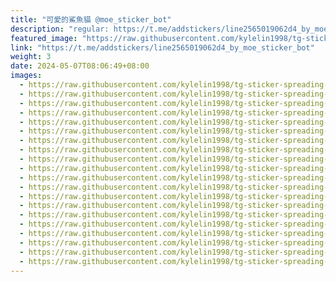 ```yaml
---
title: "可愛的鯊魚貓 @moe_sticker_bot"
description: "regular: https://t.me/addstickers/line2565019062d4_by_moe_sticker_bot"
featured_image: "https://raw.githubusercontent.com/kylelin1998/tg-sticker-spreading-worldwide-images/main/img/07a9d05b-02f0-48e4-bf69-d87328acd7a8.jpg"
link: "https://t.me/addstickers/line2565019062d4_by_moe_sticker_bot"
weight: 3
date: 2024-05-07T08:06:49+08:00
images:
  - https://raw.githubusercontent.com/kylelin1998/tg-sticker-spreading-worldwide-images/main/img/07a9d05b-02f0-48e4-bf69-d87328acd7a8.jpg
  - https://raw.githubusercontent.com/kylelin1998/tg-sticker-spreading-worldwide-images/main/img/c32f20c9-f6e3-4f37-ad0e-d969fe2a0667.jpg
  - https://raw.githubusercontent.com/kylelin1998/tg-sticker-spreading-worldwide-images/main/img/bb9f54b3-bbb1-477d-863c-9a7af3dc2fdf.jpg
  - https://raw.githubusercontent.com/kylelin1998/tg-sticker-spreading-worldwide-images/main/img/05cbc461-c507-43ef-a7e1-0d2dabae1a8f.jpg
  - https://raw.githubusercontent.com/kylelin1998/tg-sticker-spreading-worldwide-images/main/img/02487c69-6610-4896-a6ac-4d7f29eca90e.jpg
  - https://raw.githubusercontent.com/kylelin1998/tg-sticker-spreading-worldwide-images/main/img/c59c0dd4-e0f5-4bb1-a9a9-df705b4285a2.jpg
  - https://raw.githubusercontent.com/kylelin1998/tg-sticker-spreading-worldwide-images/main/img/573209c9-6f4b-4381-bbe5-d04890409806.jpg
  - https://raw.githubusercontent.com/kylelin1998/tg-sticker-spreading-worldwide-images/main/img/f83a8561-e5b9-44b6-8833-ab08db452a73.jpg
  - https://raw.githubusercontent.com/kylelin1998/tg-sticker-spreading-worldwide-images/main/img/85da411b-5ed6-4c1e-ab93-6153a8d2def5.jpg
  - https://raw.githubusercontent.com/kylelin1998/tg-sticker-spreading-worldwide-images/main/img/3b0840c3-6639-4c05-be3d-f490f6659012.jpg
  - https://raw.githubusercontent.com/kylelin1998/tg-sticker-spreading-worldwide-images/main/img/221d568e-867d-459b-8d61-697b623e798b.jpg
  - https://raw.githubusercontent.com/kylelin1998/tg-sticker-spreading-worldwide-images/main/img/42b89690-bd47-4650-a5dd-ccb6826cee8b.jpg
  - https://raw.githubusercontent.com/kylelin1998/tg-sticker-spreading-worldwide-images/main/img/0c772fdb-b5bc-448c-8393-cb17dea552ff.jpg
  - https://raw.githubusercontent.com/kylelin1998/tg-sticker-spreading-worldwide-images/main/img/4f4a0221-a0e1-4f3c-a74b-52f5a8430dcd.jpg
  - https://raw.githubusercontent.com/kylelin1998/tg-sticker-spreading-worldwide-images/main/img/ef931de7-ad3f-414f-ac61-a58a6c612c27.jpg
  - https://raw.githubusercontent.com/kylelin1998/tg-sticker-spreading-worldwide-images/main/img/c953c02f-977b-4566-bf41-f2d878bcfbcf.jpg
  - https://raw.githubusercontent.com/kylelin1998/tg-sticker-spreading-worldwide-images/main/img/2e188c71-2baf-45e4-ab67-c2fe7d206a76.jpg
  - https://raw.githubusercontent.com/kylelin1998/tg-sticker-spreading-worldwide-images/main/img/8691609b-487b-402b-9431-f63768ec0bfc.jpg
  - https://raw.githubusercontent.com/kylelin1998/tg-sticker-spreading-worldwide-images/main/img/56f7d59d-156b-4db0-a56e-2f3201d7a070.jpg
  - https://raw.githubusercontent.com/kylelin1998/tg-sticker-spreading-worldwide-images/main/img/bc5f10e7-dcb5-4443-af41-4a7cc7e5813b.jpg
---
```

